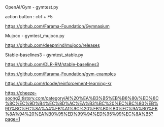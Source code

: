 <install>

OpenAI/Gym - gymtest.py

action button : ctrl + F5

https://github.com/Farama-Foundation/Gymnasium


Mujoco - gymtest_mujoco.py

https://github.com/deepmind/mujoco/releases


Stable-baselines3 - gymtest_stable.py

https://github.com/DLR-RM/stable-baselines3


<my environment>
  
https://github.com/Farama-Foundation/gym-examples

<ReinforceL>
  
https://github.com/rlcode/reinforcement-learning-kr


<blog>
  
https://cheeze-soong2.tistory.com/category/AI%20%EA%B3%B5%EB%B6%80/%ED%8C%8C%EC%9D%B4%EC%8D%AC%EA%B3%BC%20%EC%BC%80%EB%9D%BC%EC%8A%A4%EB%A1%9C%20%EB%B0%B0%EC%9A%B0%EB%8A%94%20%EA%B0%95%ED%99%94%ED%95%99%EC%8A%B5?page=1

